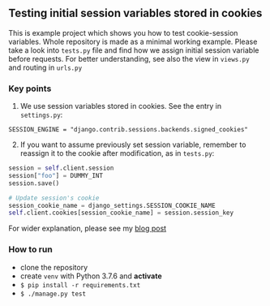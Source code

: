 ## Testing initial session variables stored in cookies

This is example project which shows you how to test cookie-session variables. Whole
repository is made as a minimal working example. Please take a look into `tests.py`
file and find how we assign initial session variable before requests. For better
understanding, see also the view in `views.py` and routing in `urls.py`

### Key points
1. We use session variables stored in cookies. See the entry in `settings.py`:

`SESSION_ENGINE = "django.contrib.sessions.backends.signed_cookies"`

2. If you want to assume previously set session variable, remember to reassign it to
the cookie after modification, as in `tests.py`:

```python
session = self.client.session
session["foo"] = DUMMY_INT
session.save()

# Update session's cookie
session_cookie_name = django_settings.SESSION_COOKIE_NAME
self.client.cookies[session_cookie_name] = session.session_key
```

For wider explanation, please see my
[blog post](https://kurzacz.com/writing-django-tests-for-session-variables-stored-in-cookies/)

### How to run
* clone the repository
* create `venv` with Python 3.7.6 and **activate**
* `$ pip install -r requirements.txt`
* `$ ./manage.py test`